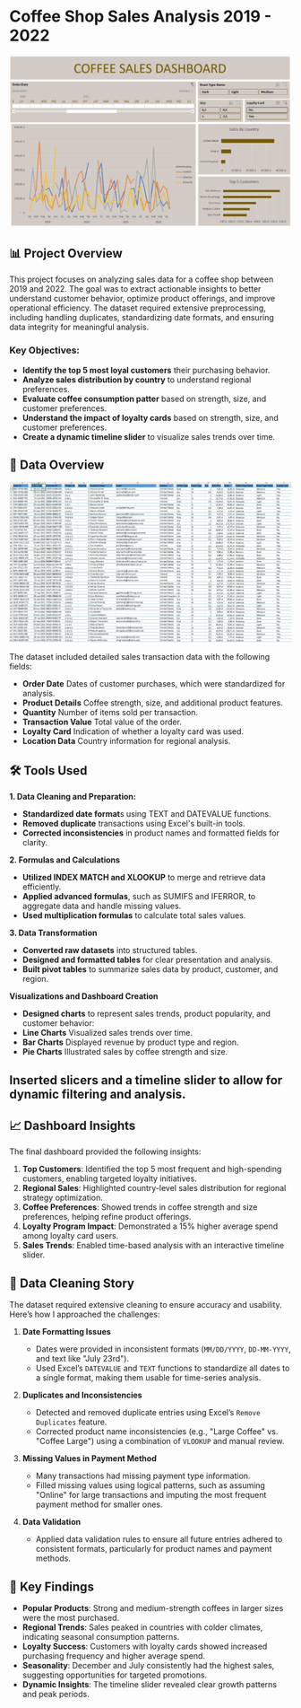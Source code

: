 # Coffee Shop Sales Analysis 2019 - 2022

![Dashboard Overview](https://github.com/karolholda/Excel-for-Data-Analysis/blob/main/Coffee%20Shop%20Project/assets/csd1.jpg)

## 📊 Project Overview

This project focuses on analyzing sales data for a coffee shop between 2019 and 2022. The goal was to extract actionable insights to better understand customer behavior, optimize product offerings, and improve operational efficiency. The dataset required extensive preprocessing, including handling duplicates, standardizing date formats, and ensuring data integrity for meaningful analysis.

### Key Objectives:
- **Identify the top 5 most loyal customers** their purchasing behavior.
- **Analyze sales distribution by country** to understand regional preferences.
- **Evaluate coffee consumption patter** based on strength, size, and customer preferences.
- **Understand the impact of loyalty cards** based on strength, size, and customer preferences.
- **Create a dynamic timeline slider** to visualize sales trends over time.

## 📅 Data Overview

![Data Table](https://github.com/karolholda/Excel-for-Data-Analysis/blob/main/Coffee%20Shop%20Project/assets/csd2.jpg)

The dataset included detailed sales transaction data with the following fields:
- **Order Date** Dates of customer purchases, which were standardized for analysis.
- **Product Details** Coffee strength, size, and additional product features.
- **Quantity** Number of items sold per transaction.
- **Transaction Value** Total value of the order.
- **Loyalty Card** Indication of whether a loyalty card was used.
- **Location Data** Country information for regional analysis.

## 🛠 Tools Used

**1. Data Cleaning and Preparation:**

- **Standardized date format**s using TEXT and DATEVALUE functions.
- **Removed duplicate** transactions using Excel's built-in tools.
- **Corrected inconsistencies** in product names and formatted fields for clarity.
  
**2. Formulas and Calculations**

- **Utilized INDEX MATCH and XLOOKUP** to merge and retrieve data efficiently.
- **Applied advanced formulas**, such as SUMIFS and IFERROR, to aggregate data and handle missing values.
- **Used multiplication formulas** to calculate total sales values.
  
**3. Data Transformation**

- **Converted raw datasets** into structured tables.
- **Designed and formatted tables** for clear presentation and analysis.
- **Built pivot tables** to summarize sales data by product, customer, and region.
  
**Visualizations and Dashboard Creation**

- **Designed charts** to represent sales trends, product popularity, and customer behavior:
- **Line Charts** Visualized sales trends over time.
- **Bar Charts** Displayed revenue by product type and region.
- **Pie Charts** Illustrated sales by coffee strength and size.

**Inserted slicers and a timeline slider to allow for dynamic filtering and analysis.**
------------------------------------------------
## 📈 Dashboard Insights

The final dashboard provided the following insights:

1. **Top Customers**: Identified the top 5 most frequent and high-spending customers, enabling targeted loyalty initiatives.
2. **Regional Sales**: Highlighted country-level sales distribution for regional strategy optimization.
3. **Coffee Preferences**: Showed trends in coffee strength and size preferences, helping refine product offerings.
4. **Loyalty Program Impact**: Demonstrated a 15% higher average spend among loyalty card users.
5. **Sales Trends**: Enabled time-based analysis with an interactive timeline slider.

## 🧹 Data Cleaning Story

The dataset required extensive cleaning to ensure accuracy and usability. Here’s how I approached the challenges:

1. **Date Formatting Issues**  
   - Dates were provided in inconsistent formats (`MM/DD/YYYY`, `DD-MM-YYYY`, and text like "July 23rd"). 
   - Used Excel’s `DATEVALUE` and `TEXT` functions to standardize all dates to a single format, making them usable for time-series analysis.

2. **Duplicates and Inconsistencies**  
   - Detected and removed duplicate entries using Excel’s `Remove Duplicates` feature.
   - Corrected product name inconsistencies (e.g., "Large Coffee" vs. "Coffee Large") using a combination of `VLOOKUP` and manual review.

3. **Missing Values in Payment Method**  
   - Many transactions had missing payment type information. 
   - Filled missing values using logical patterns, such as assuming "Online" for large transactions and imputing the most frequent payment method for smaller ones.

4. **Data Validation**  
   - Applied data validation rules to ensure all future entries adhered to consistent formats, particularly for product names and payment methods.

## 🌟 Key Findings

- **Popular Products**: Strong and medium-strength coffees in larger sizes were the most purchased.
- **Regional Trends**: Sales peaked in countries with colder climates, indicating seasonal consumption patterns.
- **Loyalty Success**: Customers with loyalty cards showed increased purchasing frequency and higher average spend.
- **Seasonality**: December and July consistently had the highest sales, suggesting opportunities for targeted promotions.
- **Dynamic Insights**: The timeline slider revealed clear growth patterns and peak periods.
